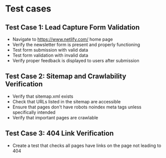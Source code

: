 # Test cases

## Test Case 1: Lead Capture Form Validation

- Navigate to <https://www.netlify.com/> home page
- Verify the newsletter form is present and properly functioning
- Test form submission with valid data
- Test form validation with invalid data
- Verify proper feedback is displayed to users after submission

## Test Case 2: Sitemap and Crawlability Verification

- Verify that sitemap.xml exists
- Check that URLs listed in the sitemap are accessible
- Ensure that pages don't have robots noindex meta tags unless specifically intended
- Verify that important pages are crawlable

## Test Case 3: 404 Link Verification

- Create a test that checks all pages have links on the page not leading to 404